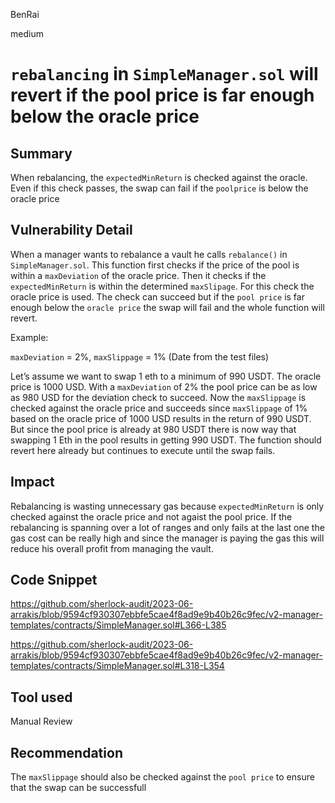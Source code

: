 BenRai

medium

# `rebalancing` in `SimpleManager.sol` will revert if the pool price is far enough below the oracle price

## Summary
When rebalancing, the `expectedMinReturn` is checked against the oracle. Even if this check passes, the swap can fail if the `poolprice` is below the oracle price

## Vulnerability Detail
When a manager wants to rebalance a vault he calls `rebalance()` in `SimpleManager.sol`. This function first checks if the price of the pool is within a `maxDeviation` of the oracle price. Then it checks if the `expectedMinReturn` is within the determined `maxSlipage`. For this check the oracle price is used. The check can succeed but if the `pool price` is far enough below the `oracle price` the swap will fail and the whole function will revert.

Example:

`maxDeviation` = 2%, `maxSlippage` = 1% (Date from the test files)

Let’s assume we want to swap 1 eth to a minimum of 990 USDT. The oracle price is 1000 USD. With a `maxDeviation` of 2% the pool price can be as low as 980 USD for the deviation check to succeed. Now the `maxSlippage` is checked against the oracle price and succeeds since `maxSlippage` of 1% based on the oracle price of 1000 USD results in the return of 990 USDT. But since the pool price is already at 980 USDT there is now way that swapping 1 Eth in the pool results in getting 990 USDT. The function should revert here already but continues to execute until the swap fails.  


## Impact
Rebalancing is wasting unnecessary gas because `expectedMinReturn` is only checked against the oracle price and not agaist the pool price. If the rebalancing is spanning over a lot of ranges and only fails at the last one the gas cost can be really high and since the manager is paying the gas this will reduce his overall profit from managing the vault.

## Code Snippet

https://github.com/sherlock-audit/2023-06-arrakis/blob/9594cf930307ebbfe5cae4f8ad9e9b40b26c9fec/v2-manager-templates/contracts/SimpleManager.sol#L366-L385

https://github.com/sherlock-audit/2023-06-arrakis/blob/9594cf930307ebbfe5cae4f8ad9e9b40b26c9fec/v2-manager-templates/contracts/SimpleManager.sol#L318-L354


## Tool used

Manual Review

## Recommendation

The `maxSlippage` should also be checked against the `pool price` to ensure that the swap can be successfull